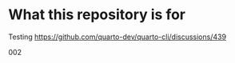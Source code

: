 # What this repository is for

Testing https://github.com/quarto-dev/quarto-cli/discussions/439

002
